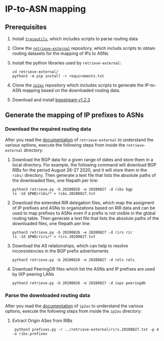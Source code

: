 # IP-to-ASN mapping

## Prerequisites 

1. Install [`traceutils`](https://github.com/alexmarder/traceutils), which includes scripts to parse routing data

1. Clone the [`retrieve-external`](https://github.com/alexmarder/retrieve-external) repository, which includs scripts to obtain routing datasets for the mapping of IPs to ASNs

1. Install the python libraries used by `retrieve-external`:

   ```
   cd retrieve-external/
   python3 -m pip install -r requirements.txt
   ```

1. Clone the [`ip2as`](https://github.com/alexmarder/ip2as) repository which includes scripts to generate the IP-to-ASN mapping based on the downloaded routing data.

1. Download and install [bgpstream v1.2.3](https://github.com/CAIDA/bgpstream)

## Generate the mapping of IP prefixes to ASNs

### Download the required routing data

After you read the [documentation](https://alexmarder.github.io/retrieve-external/) of `retrieve-external` to understand the various options, execute the following steps from inside the `retrieve-external` directory:

1. Download the BGP data for a given range of dates and store them in a local directory. 
For example, the following command will download BGP RIBs for the period August 26-27 2020, and it will store them in the `ribs/` directory.
Then generate a text file that lists the absolute paths of the downloaded files, one filepath per line:

   ```
   python3 retrieve.py -b 20200826 -e 20200827 -d ribs bgp
   ls -1d $PWD/ribs/* > ribs.20200827.txt
   ```

1. Download the extended RIR delegation files, which map the assigment of IP prefixes and ASNs to organizations based on RIR data and can be used to map prefixes to ASNs even if a prefix is not visible in the global routing table. 
Then generate a text file that lists the absolute paths of the downloaded files, one filepath per line:

   ```
   python3 retrieve.py -b 20200826 -e 20200827 -d rirs rir
   ls -1d $PWD/rirs/* > rirs.20200827.txt
   ```

1. Download the AS relationships, which can help to resolve inconsistencies in the BGP prefix advertisments

   ```
   python3 retrieve.py -b 20200826 -e 20200827 -d rels rels
   ```

1. Download PeeringDB files which list the ASNs and IP prefixes are used by IXP peering LANs 

   ```
   python3 retrieve.py -b 20200826 -e 20200827 -d ixps peeringdb
   ```

### Parse the downloaded routing data

After you read the [documentation](https://alexmarder.github.io/ip2as/) of `ip2as` to understand the various options, execute the following steps from inside the `ip2as` directory:

1. Extract Origin ASes from RIBs

   ```
    python3 prefixes.py -r ../retrieve-external/rirs.20200827.txt -p 4 -o ribs.prefixes
   ```
